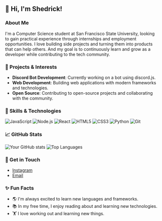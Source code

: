 ## 👋 Hi, I'm Shedrick!

### About Me

I'm a Computer Science student at San Francisco State University, looking to gain practical experience through internships and employment opportunities. I love building side projects and turning them into products that can help others. And my goal is to continuously learn and grow as a developer while contributing to the tech community.

### 🔭 Projects & Interests

- **Discord Bot Development**: Currently working on a bot using discord.js.
- **Web Development**: Building web applications with modern frameworks and technologies.
- **Open Source**: Contributing to open-source projects and collaborating with the community.

### 🌱 Skills & Technologies

![JavaScript](https://img.shields.io/badge/JavaScript-F7DF1E?style=for-the-badge&logo=javascript&logoColor=black)
![Node.js](https://img.shields.io/badge/Node.js-339933?style=for-the-badge&logo=nodedotjs&logoColor=white)
![React](https://img.shields.io/badge/React-61DAFB?style=for-the-badge&logo=react&logoColor=black)
![HTML5](https://img.shields.io/badge/HTML5-E34F26?style=for-the-badge&logo=html5&logoColor=white)
![CSS3](https://img.shields.io/badge/CSS3-1572B6?style=for-the-badge&logo=css3&logoColor=white)
![Python](https://img.shields.io/badge/Python-3776AB?style=for-the-badge&logo=python&logoColor=white)
![Git](https://img.shields.io/badge/Git-F05032?style=for-the-badge&logo=git&logoColor=white)

### 📈 GitHub Stats

![Your GitHub stats](https://github-readme-stats.vercel.app/api?username=SedWilliams&show_icons=true&theme=radical)
![Top Languages](https://github-readme-stats.vercel.app/api/top-langs/?username=SedWilliams&layout=compact&theme=radical)

### 💼 Get in Touch

- [Instagram](https://www.instagram.com/swtres.06/)
- [Email](mailto:shed3w@gmail.com)

### ✨ Fun Facts

- 🌎 I'm always excited to learn new languages and frameworks.
- 📚 In my free time, I enjoy reading about and learning new technologies.
- 🏋️ I love working out and learning new things.
